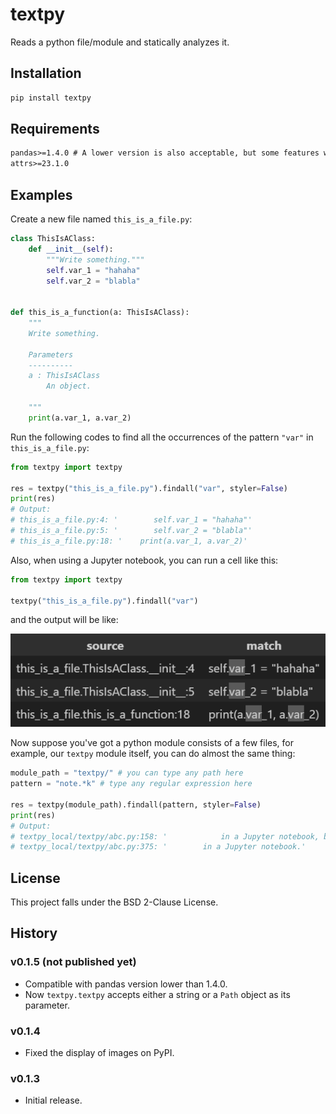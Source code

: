# textpy
Reads a python file/module and statically analyzes it.

## Installation

```sh
pip install textpy
```

## Requirements
```txt
pandas>=1.4.0 # A lower version is also acceptable, but some features will be invalid
attrs>=23.1.0
```

## Examples
Create a new file named `this_is_a_file.py`:

```py
class ThisIsAClass:
    def __init__(self):
        """Write something."""
        self.var_1 = "hahaha"
        self.var_2 = "blabla"


def this_is_a_function(a: ThisIsAClass):
    """
    Write something.

    Parameters
    ----------
    a : ThisIsAClass
        An object.

    """
    print(a.var_1, a.var_2)
```

Run the following codes to find all the occurrences of the pattern `"var"` in `this_is_a_file.py`:

```py
from textpy import textpy

res = textpy("this_is_a_file.py").findall("var", styler=False)
print(res)
# Output:
# this_is_a_file.py:4: '        self.var_1 = "hahaha"'
# this_is_a_file.py:5: '        self.var_2 = "blabla"'
# this_is_a_file.py:18: '    print(a.var_1, a.var_2)'
```

Also, when using a Jupyter notebook, you can run a cell like this:

```py
from textpy import textpy

textpy("this_is_a_file.py").findall("var")
```

and the output will be like:

![](https://raw.githubusercontent.com/Chitaoji/textpy/v0.1.3/images/example_1.png)

Now suppose you've got a python module consists of a few files, for example, our `textpy` module itself, you can do almost the same thing:

```py
module_path = "textpy/" # you can type any path here
pattern = "note.*k" # type any regular expression here

res = textpy(module_path).findall(pattern, styler=False)
print(res)
# Output:
# textpy_local/textpy/abc.py:158: '            in a Jupyter notebook, by default True.'
# textpy_local/textpy/abc.py:375: '        in a Jupyter notebook.'
```
## License
This project falls under the BSD 2-Clause License.

## History

### v0.1.5 (not published yet)
* Compatible with pandas version lower than 1.4.0.
* Now `textpy.textpy` accepts either a string or a `Path` object as its parameter.

### v0.1.4
* Fixed the display of images on PyPI.

### v0.1.3
* Initial release.
